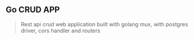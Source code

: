 ## Go CRUD APP

> Rest api crud web application built with golang mux, with postgres driver, cors handler and routers
